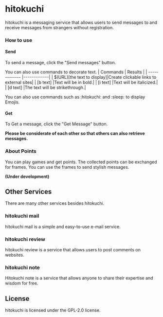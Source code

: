 # hitokuchi
hitokuchi is a messaging service that allows users to send messages to and receive messages from strangers without registration.
### How to use
#### Send 
To send a message, click the "Send messages" button.

You can also use commands to decorate text.
| Commands  | Results |
| ------------- |-------------|
| $(URL)[the text to display]|Create clickable links to external sites|
| [b text]      |Text will be in bold.|
| [i text]      |Text will be italicized.|
| [d text]      |The text will be strikethrough.|


You can also use commands such as :hitokuchi: and :sleep: to display Emojis.

#### Get

To Get a message, click the "Get Message" button.

**Please be considerate of each other so that others can also retrieve messages.**

### About Points

You can play games and get points. The collected points can be exchanged for frames. You can use the frames to send stylish messages.

**(Under development)**

## Other Services

There are many other services besides hitokuchi.

### hitokuchi mail

hitokuchi mail is a simple and easy-to-use e-mail service.

### hitokuchi review

hitokuchi review is a service that allows users to post comments on websites.

### hitokuchi note

Hitokuchi note is a service that allows anyone to share their expertise and wisdom for free.

## License 

hitokuchi is licensed under the GPL-2.0 license.


